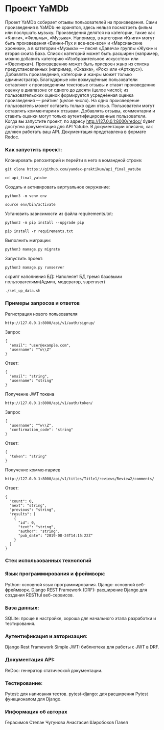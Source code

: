 # Проект YaMDb

Проект YaMDb собирает отзывы пользователей на произведения. Сами произведения в YaMDb не хранятся, здесь нельзя посмотреть фильм или послушать музыку.
Произведения делятся на категории, такие как «Книги», «Фильмы», «Музыка». Например, в категории «Книги» могут быть произведения «Винни-Пух и все-все-все» и «Марсианские хроники», а в категории «Музыка» — песня «Давеча» группы «Жуки» и вторая сюита Баха. Список категорий может быть расширен (например, можно добавить категорию «Изобразительное искусство» или «Ювелирка»). 
Произведению может быть присвоен жанр из списка предустановленных (например, «Сказка», «Рок» или «Артхаус»). 
Добавлять произведения, категории и жанры может только администратор.
Благодарные или возмущённые пользователи оставляют к произведениям текстовые отзывы и ставят произведению оценку в диапазоне от одного до десяти (целое число); из пользовательских оценок формируется усреднённая оценка произведения — рейтинг (целое число). На одно произведение пользователь может оставить только один отзыв.
Пользователи могут оставлять комментарии к отзывам.
Добавлять отзывы, комментарии и ставить оценки могут только аутентифицированные пользователи.
Когда вы запустите проект, по адресу  http://127.0.0.1:8000/redoc/ будет доступна документация для API Yatube. В документации описано, как должен работать ваш API. Документация представлена в формате Redoc.

### Как запустить проект:

Клонировать репозиторий и перейти в него в командной строке:

```
git clone https://github.com/yandex-praktikum/api_final_yatube
```

```
cd api_final_yatube
```

Cоздать и активировать виртуальное окружение:

```
python3 -m venv env
```

```
source env/bin/activate
```

Установить зависимости из файла requirements.txt:

```
python3 -m pip install --upgrade pip
```

```
pip install -r requirements.txt
```

Выполнить миграции:

```
python3 manage.py migrate
```

Запустить проект:

```
python3 manage.py runserver
```
скрипт наполнения БД:
Наполняет БД тремя базовыми пользователями(Админ, модератор, superuser)
```
./set_up_data.sh
```
### Примеры запросов и ответов
Регистрация нового пользователя
```
http://127.0.0.1:8000/api/v1/auth/signup/
```
Запрос
```
{
  "email": "user@example.com",
  "username": "^w\\Z"
}
```
Ответ:
```
{
  "email": "string",
  "username": "string"
}
```
Получение JWT токена
```
http://127.0.0.1:8000/api/v1/auth/token/
```
Запрос
```
{
  "username": "^w\\Z",
  "confirmation_code": "string"
}
```
Ответ:
```
{
  "token": "string"
}
```
Получение комментариев
```
http://127.0.0.1:8000/api/v1/titles/Title1/reviews/Review2/comments/
```
Ответ:
```
{
  "count": 0,
  "next": "string",
  "previous": "string",
  "results": [
    {
      "id": 0,
      "text": "string",
      "author": "string",
      "pub_date": "2019-08-24T14:15:22Z"
    }
  ]
}
```
### Стек использованных технологий
### Язык программирования и фреймворк:
  Python: основной язык программирования.
  Django: основной веб-фреймворк.
  Django REST Framework (DRF): расширение Django для создания RESTful веб-сервисов.
### База данных:
  SQLite: проще в настройке, хороша для начального этапа разработки и тестирования.
### Аутентификация и авторизация:
  Django Rest Framework Simple JWT: библиотека для работы с JWT в DRF.
### Документация API:
  ReDoc: генератор статической документации.
### Тестирование:
  Pytest: для написания тестов.
  pytest-django: для расширения Pytest функционалом для Django.

### Информация об авторах
Герасимов Степан
Чугунова Анастасия
Широбоков Павел
